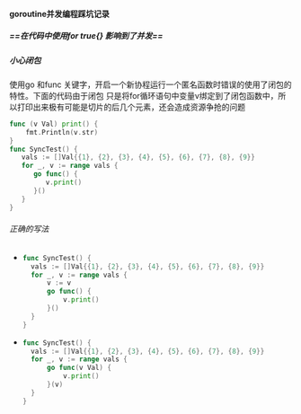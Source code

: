 #### goroutine并发编程踩坑记录

##### ==在代码中使用for true{}  影响到了并发== 

##### 小心闭包

使用go 和func 关键字，开启一个新协程运行一个匿名函数时错误的使用了闭包的特性。下面的代码由于闭包 只是将for循环语句中变量v绑定到了闭包函数中，所以打印出来极有可能是切片的后几个元素，还会造成资源争抢的问题

```go
func (v Val) print() {
	fmt.Println(v.str)
}
func SyncTest() {
   vals := []Val{{1}, {2}, {3}, {4}, {5}, {6}, {7}, {8}, {9}}
   for _, v := range vals {
      go func() {
         v.print()
      }()
   }
}
```

###### 正确的写法

- ```go
  func SyncTest() {
  	vals := []Val{{1}, {2}, {3}, {4}, {5}, {6}, {7}, {8}, {9}}
  	for _, v := range vals {
  		v := v
  		go func() {
  			v.print()
  		}()
  	}
  }
  ```

- ```go
  func SyncTest() {
  	vals := []Val{{1}, {2}, {3}, {4}, {5}, {6}, {7}, {8}, {9}}
  	for _, v := range vals {
  		go func(v Val) {
  			v.print()
  		}(v)
  	}
  }
  ```

  



##### 